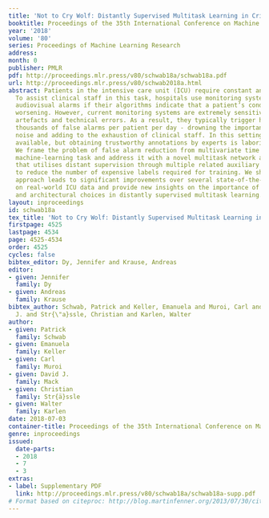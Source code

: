 ```yaml
---
title: 'Not to Cry Wolf: Distantly Supervised Multitask Learning in Critical Care'
booktitle: Proceedings of the 35th International Conference on Machine Learning
year: '2018'
volume: '80'
series: Proceedings of Machine Learning Research
address: 
month: 0
publisher: PMLR
pdf: http://proceedings.mlr.press/v80/schwab18a/schwab18a.pdf
url: http://proceedings.mlr.press/v80/schwab2018a.html
abstract: Patients in the intensive care unit (ICU) require constant and close supervision.
  To assist clinical staff in this task, hospitals use monitoring systems that trigger
  audiovisual alarms if their algorithms indicate that a patient’s condition may be
  worsening. However, current monitoring systems are extremely sensitive to movement
  artefacts and technical errors. As a result, they typically trigger hundreds to
  thousands of false alarms per patient per day - drowning the important alarms in
  noise and adding to the exhaustion of clinical staff. In this setting, data is abundantly
  available, but obtaining trustworthy annotations by experts is laborious and expensive.
  We frame the problem of false alarm reduction from multivariate time series as a
  machine-learning task and address it with a novel multitask network architecture
  that utilises distant supervision through multiple related auxiliary tasks in order
  to reduce the number of expensive labels required for training. We show that our
  approach leads to significant improvements over several state-of-the-art baselines
  on real-world ICU data and provide new insights on the importance of task selection
  and architectural choices in distantly supervised multitask learning.
layout: inproceedings
id: schwab18a
tex_title: 'Not to Cry Wolf: Distantly Supervised Multitask Learning in Critical Care'
firstpage: 4525
lastpage: 4534
page: 4525-4534
order: 4525
cycles: false
bibtex_editor: Dy, Jennifer and Krause, Andreas
editor:
- given: Jennifer
  family: Dy
- given: Andreas
  family: Krause
bibtex_author: Schwab, Patrick and Keller, Emanuela and Muroi, Carl and Mack, David
  J. and Str{\"a}ssle, Christian and Karlen, Walter
author:
- given: Patrick
  family: Schwab
- given: Emanuela
  family: Keller
- given: Carl
  family: Muroi
- given: David J.
  family: Mack
- given: Christian
  family: Str{ä}ssle
- given: Walter
  family: Karlen
date: 2018-07-03
container-title: Proceedings of the 35th International Conference on Machine Learning
genre: inproceedings
issued:
  date-parts:
  - 2018
  - 7
  - 3
extras:
- label: Supplementary PDF
  link: http://proceedings.mlr.press/v80/schwab18a/schwab18a-supp.pdf
# Format based on citeproc: http://blog.martinfenner.org/2013/07/30/citeproc-yaml-for-bibliographies/
---
```

